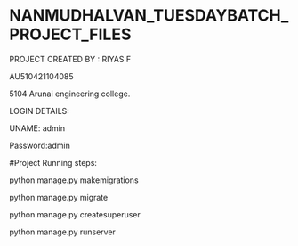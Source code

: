 # NANMUDHALVAN_TUESDAYBATCH_PROJECT_FILES



PROJECT CREATED BY : RIYAS F 

AU510421104085

5104 Arunai engineering college.


LOGIN DETAILS:

UNAME: admin


Password:admin


#Project Running steps:

python manage.py makemigrations

python manage.py migrate

python manage.py createsuperuser

python manage.py runserver


